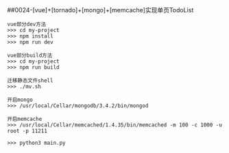 ##0024-[vue]+[tornado]+[mongo]+[memcache]实现单页TodoList    
   
```shell
vue部分dev方法
>>> cd my-project
>>> npm install
>>> npm run dev
```   
   
```shell
vue部分build方法
>>> cd my-project
>>> npm run build
```   
   
```shell
迁移静态文件shell
>>> ./mv.sh
```
         
```shell
开启mongo
>>> /usr/local/Cellar/mongodb/3.4.2/bin/mongod
```
         
```shell
开启memcache
>>> /usr/local/Cellar/memcached/1.4.35/bin/memcached -m 100 -c 1000 -u root -p 11211
```
      
```shell
>>> python3 main.py
```
   
   
   
   
   